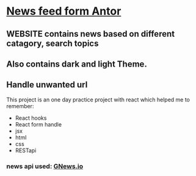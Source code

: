 # [News feed form Antor](https://newsfromantor.netlify.app/)

## WEBSITE contains news based on different catagory, search topics
## Also contains dark and light Theme.
## Handle unwanted url

This project is an one day practice project with react which helped me to remember:
* React hooks
* React form handle
* jsx
* html
* css
* RESTapi

### news api used: [GNews.io](https://gnews.io/)
